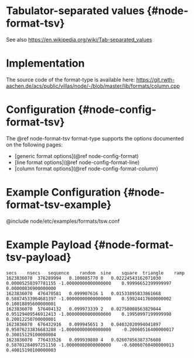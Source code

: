 # Tabulator-separated values {#node-format-tsv}

See also https://en.wikipedia.org/wiki/Tab-separated_values

# Implementation

The source code of the format-type is available here:
https://git.rwth-aachen.de/acs/public/villas/node/-/blob/master/lib/formats/column.cpp

# Configuration {#node-config-format-tsv}

The @ref node-format-tsv format-type supports the options documented on the following pages:
- [generic format options](@ref node-config-format)
- [line format options](@ref node-config-format-line)
- [column format options](@ref node-config-format-column)

# Example Configuration {#node-format-tsv-example}

@include node/etc/examples/formats/tsw.conf

# Example Payload {#node-format-tsv-payload}

```tsv
secs	nsecs	sequence	random	sine	square	triangle	ramp
1623836070	376289994	0.100085770	0	0.02224543162071030	0.00005258397781155	-1.00000000000000000	0.99996652399999997	0.00000836900000000
1623836070	476470581	0.099907616	1	0.01533895833861668	0.58874533964681397	-1.00000000000000000	0.59924417600000002	0.10018895600000001
1623836070	576404132	0.099973339	2	0.02750008563829044	0.95129409546912413	-1.00000000000000000	0.19950997199999998	0.20012250700000001
1623836070	676432916	0.099945651	3	0.04032020994041897	0.95076233836683288	-1.00000000000000000	-0.20060516400000017	0.30015129100000004
1623836070	776433526	0.099939880	4	0.02607856387376608	0.58701284097251150	-1.00000000000000000	-0.60060760400000013	0.40015190100000003
```
